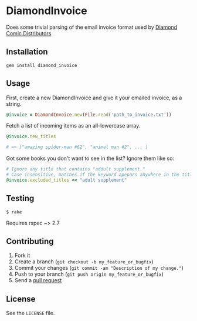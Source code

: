 # DiamondInvoice

Does some trivial parsing of the email invoice format used by [Diamond Comic
Distributors](http://www.diamondcomics.com/). 

## Installation

    gem install diamond_invoice

## Usage

First, create a new DiamondInvoice and give it your emailed invoice, as a
string.

```ruby
@invoice = DiamondInvoice.new(File.read('path_to_invoice.txt'))
```

Fetch a list of incoming items as an all-lowercase array.

```ruby
@invoice.new_titles

# => ["amazing spider-man #62", "animal man #2", ... ]
```

Got some books you don't want to see in the list? Ignore them like so:

```ruby
# Ignore any title that contains "addult supplement."
# Case insensitive, matches if the keyword apepars anywhere in the title.
@invoice.excluded_titles << "adult supplement" 
```

## Testing

    $ rake 

Requires rspec ~> 2.7

## Contributing

1. Fork it
2. Create a branch (`git checkout -b my_feature_or_bugfix`)
3. Commit your changes (`git commit -am "Description of my change."`)
4. Push to your branch (`git push origin my_feature_or_bugfix`)
5. Send a [pull request](http://help.github.com/send-pull-requests/)

## License

See the `LICENSE` file.
